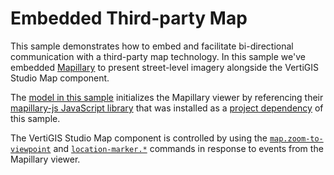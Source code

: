 # Embedded Third-party Map

This sample demonstrates how to embed and facilitate bi-directional communication with a third-party map technology. In this sample we've embedded [Mapillary](https://www.mapillary.com/) to present street-level imagery alongside the VertiGIS Studio Map component.

The [model in this sample](src/components/EmbeddedMap/EmbeddedMapModel.ts) initializes the Mapillary viewer by referencing their [mapillary-js JavaScript library](https://github.com/mapillary/mapillary-js) that was installed as a [project dependency](package.json) of this sample.

The VertiGIS Studio Map component is controlled by using the [`map.zoom-to-viewpoint`](https://developers.vertigisstudio.com/docs/web/api-commands-operations-events#command-map.zoom-to-viewpoint) and [`location-marker.*`](https://developers.vertigisstudio.com/docs/web/api-commands-operations-events#command-location-marker.create) commands in response to events from the Mapillary viewer.
